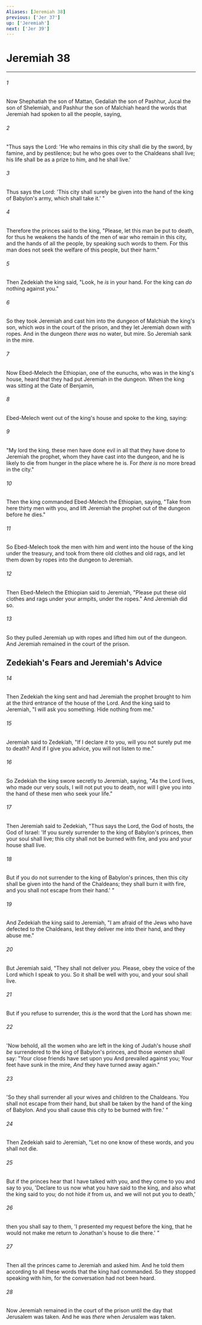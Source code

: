 ```yaml
---
Aliases: [Jeremiah 38]
previous: ['Jer 37']
up: ['Jeremiah']
next: ['Jer 39']
---
```

# Jeremiah 38

***


###### 1 
Now Shephatiah the son of Mattan, Gedaliah the son of Pashhur, Jucal the son of Shelemiah, and Pashhur the son of Malchiah heard the words that Jeremiah had spoken to all the people, saying, 

###### 2 
"Thus says the Lord: 'He who remains in this city shall die by the sword, by famine, and by pestilence; but he who goes over to the Chaldeans shall live; his life shall be as a prize to him, and he shall live.' 

###### 3 
Thus says the Lord: 'This city shall surely be given into the hand of the king of Babylon's army, which shall take it.' " 

###### 4 
Therefore the princes said to the king, "Please, let this man be put to death, for thus he weakens the hands of the men of war who remain in this city, and the hands of all the people, by speaking such words to them. For this man does not seek the welfare of this people, but their harm." 

###### 5 
Then Zedekiah the king said, "Look, he _is_ in your hand. For the king can _do_ nothing against you." 

###### 6 
So they took Jeremiah and cast him into the dungeon of Malchiah the king's son, which _was_ in the court of the prison, and they let Jeremiah down with ropes. And in the dungeon _there was_ no water, but mire. So Jeremiah sank in the mire. 

###### 7 
Now Ebed-Melech the Ethiopian, one of the eunuchs, who was in the king's house, heard that they had put Jeremiah in the dungeon. When the king was sitting at the Gate of Benjamin, 

###### 8 
Ebed-Melech went out of the king's house and spoke to the king, saying: 

###### 9 
"My lord the king, these men have done evil in all that they have done to Jeremiah the prophet, whom they have cast into the dungeon, and he is likely to die from hunger in the place where he is. For _there is_ no more bread in the city." 

###### 10 
Then the king commanded Ebed-Melech the Ethiopian, saying, "Take from here thirty men with you, and lift Jeremiah the prophet out of the dungeon before he dies." 

###### 11 
So Ebed-Melech took the men with him and went into the house of the king under the treasury, and took from there old clothes and old rags, and let them down by ropes into the dungeon to Jeremiah. 

###### 12 
Then Ebed-Melech the Ethiopian said to Jeremiah, "Please put these old clothes and rags under your armpits, under the ropes." And Jeremiah did so. 

###### 13 
So they pulled Jeremiah up with ropes and lifted him out of the dungeon. And Jeremiah remained in the court of the prison.

## Zedekiah's Fears and Jeremiah's Advice 

###### 14 
Then Zedekiah the king sent and had Jeremiah the prophet brought to him at the third entrance of the house of the Lord. And the king said to Jeremiah, "I will ask you something. Hide nothing from me." 

###### 15 
Jeremiah said to Zedekiah, "If I declare _it_ to you, will you not surely put me to death? And if I give you advice, you will not listen to me." 

###### 16 
So Zedekiah the king swore secretly to Jeremiah, saying, "_As_ the Lord lives, who made our very souls, I will not put you to death, nor will I give you into the hand of these men who seek your life." 

###### 17 
Then Jeremiah said to Zedekiah, "Thus says the Lord, the God of hosts, the God of Israel: 'If you surely surrender to the king of Babylon's princes, then your soul shall live; this city shall not be burned with fire, and you and your house shall live. 

###### 18 
But if you do not surrender to the king of Babylon's princes, then this city shall be given into the hand of the Chaldeans; they shall burn it with fire, and you shall not escape from their hand.' " 

###### 19 
And Zedekiah the king said to Jeremiah, "I am afraid of the Jews who have defected to the Chaldeans, lest they deliver me into their hand, and they abuse me." 

###### 20 
But Jeremiah said, "They shall not deliver _you._ Please, obey the voice of the Lord which I speak to you. So it shall be well with you, and your soul shall live. 

###### 21 
But if you refuse to surrender, this _is_ the word that the Lord has shown me: 

###### 22 
'Now behold, all the women who are left in the king of Judah's house _shall be_ surrendered to the king of Babylon's princes, and those _women_ shall say: "Your close friends have set upon you And prevailed against you; Your feet have sunk in the mire, _And_ they have turned away again." 

###### 23 
'So they shall surrender all your wives and children to the Chaldeans. You shall not escape from their hand, but shall be taken by the hand of the king of Babylon. And you shall cause this city to be burned with fire.' " 

###### 24 
Then Zedekiah said to Jeremiah, "Let no one know of these words, and you shall not die. 

###### 25 
But if the princes hear that I have talked with you, and they come to you and say to you, 'Declare to us now what you have said to the king, and also what the king said to you; do not hide _it_ from us, and we will not put you to death,' 

###### 26 
then you shall say to them, 'I presented my request before the king, that he would not make me return to Jonathan's house to die there.' " 

###### 27 
Then all the princes came to Jeremiah and asked him. And he told them according to all these words that the king had commanded. So they stopped speaking with him, for the conversation had not been heard. 

###### 28 
Now Jeremiah remained in the court of the prison until the day that Jerusalem was taken. And he was _there_ when Jerusalem was taken.

